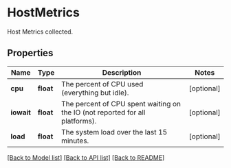 # HostMetrics

Host Metrics collected.

## Properties
Name | Type | Description | Notes
------------ | ------------- | ------------- | -------------
**cpu** | **float** | The percent of CPU used (everything but idle). | [optional] 
**iowait** | **float** | The percent of CPU spent waiting on the IO (not reported for all platforms). | [optional] 
**load** | **float** | The system load over the last 15 minutes. | [optional] 

[[Back to Model list]](README.md#documentation-for-models) [[Back to API list]](README.md#documentation-for-api-endpoints) [[Back to README]](README.md)


